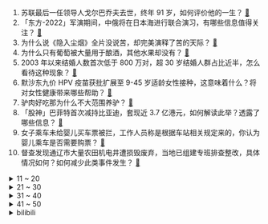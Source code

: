 1. 苏联最后一任领导人戈尔巴乔夫去世，终年 91 岁，如何评价他的一生？ [:link:](https://www.zhihu.com/question/550888250)
2. 「东方-2022」军演期间，中俄将在日本海进行联合演习，有哪些信息值得关注？ [:link:](https://www.zhihu.com/question/550831424)
3. 为什么说《隐入尘烟》全片没说苦，却完美演释了苦的天际？ [:link:](https://www.zhihu.com/question/550327138)
4. 为什么只有葡萄被大量用于酿酒，其他水果却没有？ [:link:](https://www.zhihu.com/question/548336507)
5. 2003 年以来结婚人数首次低于 800 万对，超 30 岁结婚人群占比近半，怎么看待这种现象？ [:link:](https://www.zhihu.com/question/550787576)
6. 默沙东九价 HPV 疫苗获批扩展至 9-45 岁适龄女性接种，这意味着什么？将对女性健康带来哪些帮助？ [:link:](https://www.zhihu.com/question/550836257)
7. 驴肉好吃那为什么不大范围养驴？ [:link:](https://www.zhihu.com/question/28933532)
8. 「股神」巴菲特首次减持比亚迪，套现近 3.7 亿港元，如何解读此举？透露了哪些信息？ [:link:](https://www.zhihu.com/question/550808845)
9. 女子乘车未给婴儿买车票被拦，工作人员称是根据车站相关规定来的，你认为婴儿乘车是否需要购票？ [:link:](https://www.zhihu.com/question/550788872)
10. 督查发现通辽市大量农田机电井遭损毁废弃，当地已组建专班排查整改，具体情况如何？如何减少此类事件发生？ [:link:](https://www.zhihu.com/question/550796183)
<details>
<summary>11 ~ 20</summary>

11. 《笑傲江湖》中，风清扬鄙视岳不群，为什么不自己重振华山？ [:link:](https://www.zhihu.com/question/542185229)
12. 为什么很多人早上空腹喝黑咖啡？ [:link:](https://www.zhihu.com/question/546349973)
13. 《脱口秀大会 5》中小鹿输给拉宏桑合理吗？ [:link:](https://www.zhihu.com/question/550839658)
14. 如何评价仙侠偶像剧《沉香如屑》？ [:link:](https://www.zhihu.com/question/544381069)
15. 如何评价蔚来总裁称「一年内 ET5 销量将超宝马 3 系」？具体情况如何？ [:link:](https://www.zhihu.com/question/550100214)
16. 如何评价《原神》3.0版本草系反应实装后刻晴吃大肉，跃升成为璃月雷神？ [:link:](https://www.zhihu.com/question/550015525)
17. 400 亿疫苗巨头康希诺业绩下滑 98% ，半年只赚了 1223 万，哪些信息值得关注？ [:link:](https://www.zhihu.com/question/550707585)
18. 所有的粒子都是无意识的，那它们堆积起来是怎么形成有意识的生命的？ [:link:](https://www.zhihu.com/question/496339487)
19. 如何霸气翻译「I'm not in danger, I'm the danger」? [:link:](https://www.zhihu.com/question/546492138)
20. 法先生平台擅用全国律师信息「白嫖」赚钱是怎么回事？后续会如何发展，可能涉及哪些违法犯罪行为？ [:link:](https://www.zhihu.com/question/550781970)
</details>
<details>
<summary>21 ~ 30</summary>

21. 为什么在《哈利·波特》里，中国没有魔法学校？ [:link:](https://www.zhihu.com/question/302960008)
22. 四川成都一大妈捡手机后索要 600 元，失主只给 100，大妈当街大闹，如何看待大妈这一行为？ [:link:](https://www.zhihu.com/question/550554409)
23. 为什么《宝莲灯》这个题材销声匿迹了？ [:link:](https://www.zhihu.com/question/549542733)
24. 月薪两万该买多少万的车？ [:link:](https://www.zhihu.com/question/550445706)
25. 山姆会员店（sam's club）有什么值得买的东西？ [:link:](https://www.zhihu.com/question/58897556)
26. 为什么好多人都在喊体制内的工作很累？ [:link:](https://www.zhihu.com/question/546321345)
27. 有哪些曾经的悬案但后来被破了？ [:link:](https://www.zhihu.com/question/268938242)
28. 17w研究所和27w私企怎么选？ [:link:](https://www.zhihu.com/question/549450754)
29. 如何评价985本科毕业的待业人员相亲看不上二本公务员？ [:link:](https://www.zhihu.com/question/550440013)
30. 报考了软件工程，被35岁危机吓到，该不该复读？ [:link:](https://www.zhihu.com/question/546236863)
</details>
<details>
<summary>31 ~ 40</summary>

31. 有哪些诗句适合表白的？ [:link:](https://www.zhihu.com/question/380029633)
32. 如何评价“俄乌冲突”中乌克兰的军事水平？ [:link:](https://www.zhihu.com/question/535144540)
33. 2022 KPL 夏季赛决赛，狼队 VS E星谁会是最终冠军呢? [:link:](https://www.zhihu.com/question/550306044)
34. 我们真的能找到一个对自己很真诚、很好的朋友吗？友谊真的可以维持好久吗？ [:link:](https://www.zhihu.com/question/550779462)
35. EDG冒泡赛打RNG有多大胜算呀？ [:link:](https://www.zhihu.com/question/550654331)
36. 一个女生该如何使自己变得更有气质更优秀更强大? [:link:](https://www.zhihu.com/question/29124735)
37. 你遇到过哪些因翻译水平不足而闹出的笑话？ [:link:](https://www.zhihu.com/question/547547857)
38. 四级能过的水平大概什么水平？ [:link:](https://www.zhihu.com/question/305751073)
39. 如何评价综艺《脱口秀大会》第五季第一期？ [:link:](https://www.zhihu.com/question/550825613)
40. 欧盟表示「需对电力市场进行结构性改革，摆脱对肮脏的俄罗斯化石燃料的依赖」，欧盟能实现这一计划吗？ [:link:](https://www.zhihu.com/question/550840160)
</details>
<details>
<summary>41 ~ 50</summary>

41. 辛巴发长文爆料刘畊宏夫妇及很多网红明星卖过同款燕窝，如属实会对相关人员产生哪些影响？后续进展会如何？ [:link:](https://www.zhihu.com/question/550848221)
42. 海底捞猪肚鸡汤底系粉料冲泡，配料含「植脂末」和「氢化植物油」，如何从行业角度看待此事？ [:link:](https://www.zhihu.com/question/550814378)
43. 有哪些兼具健康和口味的早餐推荐？ [:link:](https://www.zhihu.com/question/548792523)
44. 专家预计再过 30 年中国有望彻底消除宫颈癌，此次九价 HPV 疫苗接种年龄放宽具体原因有哪些？ [:link:](https://www.zhihu.com/question/550849802)
45. 日本著名实业家稻盛和夫去世，如何评价他说的「工作是一种修行」？ [:link:](https://www.zhihu.com/question/550797335)
46. 我国首颗太阳探测科学技术试验卫星「羲和号」成果正式发布，科学数据将向全球共享，该成果有哪些重要意义？ [:link:](https://www.zhihu.com/question/550791206)
47. 一瓶500ml的啤酒里面大概有多少糖? [:link:](https://www.zhihu.com/question/536063717)
48. 有人说齐天大圣孙悟空是印度神话演变而来的，真的吗？ [:link:](https://www.zhihu.com/question/532099671)
49. 美称将「实施演习推动台海局势回稳」，中方回应「不要向台独分裂势力发出任何错误信号」，如何看待此事件？ [:link:](https://www.zhihu.com/question/550797706)
50. 为什么那么多人喜欢吃毛豆？ [:link:](https://www.zhihu.com/question/322687299)
</details><details>
<summary>bilibili</summary>

1. ⚡ 梗 王 但 爽 文 版  ⚡ [:link:](//www.bilibili.com/video/BV1WB4y147MU)
2. 大学生如何在宿舍拍出《最残大脑》 [:link:](//www.bilibili.com/video/BV1114y1x7TX)
3. 《 奇 怪 的 小 兔 叽 增 加 了 》 [:link:](//www.bilibili.com/video/BV1wd4y1G7Rd)
4. 全球首提！五菱敞篷Mini量产版 [:link:](//www.bilibili.com/video/BV1Jd4y1G7sj)
5. 用四台计算器演奏《小城夏天》 [:link:](//www.bilibili.com/video/BV1vV4y1W7mw)
6. 纪录片 | 与山火决战的最后8小时 [:link:](//www.bilibili.com/video/BV1HN4y1c7rF)
7. 新 概 念 探 店，我们居然吃到了... 【第一期】 [:link:](//www.bilibili.com/video/BV1jt4y1E7bg)
8. 牛奶居然也能用油炸？今天学习这道神奇的《炸鲜奶》 [:link:](//www.bilibili.com/video/BV1UY4y1u7NJ)
9. 【央视独家采访】还原唐山某烧烤店打人案侦办经过 [:link:](//www.bilibili.com/video/BV15g411Q7MK)
10. 1998年的中国发生了什么？【激荡四十年·1998】 [:link:](//www.bilibili.com/video/BV1214y1x7k1)
<details>
<summary>11 ~ 20</summary>

11. 一个县的小姐姐，她真的会噶我。 [:link:](//www.bilibili.com/video/BV1qd4y1d7po)
12. 那天，我看到了54岁最帅的模样 [:link:](//www.bilibili.com/video/BV1VG4y167tn)
13. 这是个音乐游戏！？2022版 [:link:](//www.bilibili.com/video/BV1pe4y1d7JM)
14. 重大突破，世界首创！荔枝和龙眼跨物种结果了！ [:link:](//www.bilibili.com/video/BV1E14y1475T)
15. 磁流体音响の进化 [:link:](//www.bilibili.com/video/BV1yY4y1F7M3)
16. 【罗翔】没病也治！医疗不当的“张三”医生该当何罪？ [:link:](//www.bilibili.com/video/BV19Y4y1u7ix)
17. “从未冰冷，从未死寂，从未黯然失色的海” [:link:](//www.bilibili.com/video/BV1ua411R7hk)
18. 唐僧要是有我这速度，早上西天了 [:link:](//www.bilibili.com/video/BV1wD4y167Wx)
19. 当你说了脏话就会「原地爆炸」!!？ [:link:](//www.bilibili.com/video/BV1hU4y167cQ)
20. 史上用料最扎实的章鱼小丸子！！竟然一口爆浆…… [:link:](//www.bilibili.com/video/BV1vG4y1k7kS)
</details>
<details>
<summary>21 ~ 30</summary>

21. 鉴定网络热门美食 宫廷名菜《三不沾》浮躁的人看不完这段视频 [:link:](//www.bilibili.com/video/BV1Dd4y1d7hQ)
22. 人 形 自 走 嘴 炮 [:link:](//www.bilibili.com/video/BV1914y1x7Nr)
23. 如何"气"死新冠病毒。。。 [:link:](//www.bilibili.com/video/BV1fP4y1Z7Ja)
24. 如何让情侣 反 目 成 仇 ！? [:link:](//www.bilibili.com/video/BV1Sa411G73r)
25. 麻 辣 烫 天 花 板 [:link:](//www.bilibili.com/video/BV1de4y1o7sj)
26. 开箱破窗器，1秒破窗比安全锤还好用？真车实测！关键时刻能救命 [:link:](//www.bilibili.com/video/BV1Wd4y197rd)
27. 流言四起，前进不止 [:link:](//www.bilibili.com/video/BV13T411c7FM)
28. MC让我泪流满面 [:link:](//www.bilibili.com/video/BV1jd4y197QN)
29. 那些生活中的BUG [:link:](//www.bilibili.com/video/BV18P411L7eP)
30. 做一个风一样的决斗者【水无月菌】 [:link:](//www.bilibili.com/video/BV1KG4y1677n)
</details>
<details>
<summary>31 ~ 40</summary>

31. 【原神剧场】婆娑起舞，异域风情 [:link:](//www.bilibili.com/video/BV1va411G7mp)
32. 据说做饭时加入这个东西，可以让饭菜变得好吃！这是真的吗？小伙最后直接拿出压箱底宝贝测试！ [:link:](//www.bilibili.com/video/BV1qW4y187zk)
33. 《明日方舟》2022「音律联觉&嘉年华-灯下定影」情报公开 [:link:](//www.bilibili.com/video/BV1L14y147W5)
34. 帝皇婚礼！ikun！！！ [:link:](//www.bilibili.com/video/BV1kV4y1W7EB)
35. 嘿！在干嘛！快看看我！ [:link:](//www.bilibili.com/video/BV1KG411t72z)
36. 杜绝暴力，远离谣言，相信警察，相信正义。 [:link:](//www.bilibili.com/video/BV1LG4y1k7pg)
37. 这才是中国的神仙！！ [:link:](//www.bilibili.com/video/BV1CG411V76Z)
38. 【TF家族】《恭喜你发现了宝藏》EP01——宝友们新来乍到 [:link:](//www.bilibili.com/video/BV1Ud4y1A729)
39. 一款人类玩死自己的末世游戏！人体实验引发全灭惨剧！ [:link:](//www.bilibili.com/video/BV1sW4y1t7qd)
40. “没有一颗粮食是白吃的” [:link:](//www.bilibili.com/video/BV15T411F7ho)
</details>
<details>
<summary>41 ~ 50</summary>

41. 【STN快报第6.5季04】不要再说我菜了，孙悟空不也没打过龙吗 [:link:](//www.bilibili.com/video/BV1Za41197eD)
42. 《隐入尘烟》该消失？我从来没见过这么傲慢的差评！ [:link:](//www.bilibili.com/video/BV16Y4y1u7Wd)
43. 一个晚上，一支笔，？？？？ [:link:](//www.bilibili.com/video/BV1Tt4y1E7LC)
44. 钟离：既然你这么客气，那我就不客气咯 [:link:](//www.bilibili.com/video/BV1dG411V7Rt)
45. 偷偷跳一下危险派对 [:link:](//www.bilibili.com/video/BV1dP4y1Z76k)
46. 最好的祝福不是祝你功成名就，而是想你健康平安！ [:link:](//www.bilibili.com/video/BV1Le4y1Z79n)
47. 谁教你这么走路的 ？？？ [:link:](//www.bilibili.com/video/BV1Y14y1x7JM)
48. 16个简单有趣的小食谱～ [:link:](//www.bilibili.com/video/BV17Y4y1u7Db)
49. 地球毁灭模拟器 [:link:](//www.bilibili.com/video/BV1pY4y1u7dZ)
50. 原来真的有人能演出小说里面男主角忍俊不禁的样子！ [:link:](//www.bilibili.com/video/BV1XG411V7bV)
</details>
<details>
<summary>51 ~ 60</summary>

51. 不是我踢最后一脚晚上都睡不着 [:link:](//www.bilibili.com/video/BV1Ua411G7VL)
52. 必胜客×原神联动定格动画-「必胜邀约，风起之旅」 [:link:](//www.bilibili.com/video/BV1fd4y137JR)
53. 看望曾经一起打职业的队友！ [:link:](//www.bilibili.com/video/BV19g411D7HT)
54. 休想占我便宜 [:link:](//www.bilibili.com/video/BV1KT411F71D)
55. 特工：这就是我的最新装备？ [:link:](//www.bilibili.com/video/BV1Ad4y1G7Rq)
56. 百万up主在学校的地位？ [:link:](//www.bilibili.com/video/BV1YV4y1W7wt)
57. 被骂了，但依然希望大家不要再素颜焦虑了！ [:link:](//www.bilibili.com/video/BV12a411G7dr)
58. 你敢信？加拿大现在正在被太空力量袭击，直升机都出动了 [:link:](//www.bilibili.com/video/BV1Le4y1Z7B8)
59. 你可别说我这个人是钾的 [:link:](//www.bilibili.com/video/BV1tD4y167M7)
60. 当你只需要「突突突突突突突突 」？！ [:link:](//www.bilibili.com/video/BV1VW4y1t74m)
</details>
<details>
<summary>61 ~ 70</summary>

61. 万梗丛中过，烦恼不留身 [:link:](//www.bilibili.com/video/BV18d4y1d7EZ)
62. 崩坏3「纯真梦歌」线上音乐会 [:link:](//www.bilibili.com/video/BV1ad4y1d7Kk)
63. 花 神 之 舞 [:link:](//www.bilibili.com/video/BV1va411G7Fy)
64. 男人的快乐就是这么简单 [:link:](//www.bilibili.com/video/BV1rB4y1G7Xh)
65. 真的会怪上天给错金星性别,给崩溃小岳岳火腿肠，温柔安慰刘雨欣 [:link:](//www.bilibili.com/video/BV1NG411t71q)
66. "策划眼里的元歌" [:link:](//www.bilibili.com/video/BV1oa41197ZS)
67. 这样的公益广告你爱了么？ [:link:](//www.bilibili.com/video/BV1dd4y1d7Lt)
68. 战友军恋五年终于结婚了！双方都是仪仗队出身 这婚礼让人羡慕！ [:link:](//www.bilibili.com/video/BV1Ca411G7BR)
69. 如何优雅地拒绝搭讪？《世界奇妙物语》假装打电话（假装通话） [:link:](//www.bilibili.com/video/BV1Wd4y1A7hG)
70. 和印度老师的一些日常 [:link:](//www.bilibili.com/video/BV1XU4y167b6)
</details>
<details>
<summary>71 ~ 80</summary>

71. 超级大合唱 [:link:](//www.bilibili.com/video/BV1gY4y1u79H)
72. 【22娘×33娘】白嫖使我快乐！ [:link:](//www.bilibili.com/video/BV1DP41157QV)
73. 发出这一条其实很忐忑，害怕大家觉得这些发生在看不见的地方的故事与自己无关，但是看见那些无辜的生命流逝真的很难过…请传递给身边的朋友吧，小小的举动就能帮助到它们。 [:link:](//www.bilibili.com/video/BV13W4y1t7Ks)
74. 纳西妲小小的，香香的~ [:link:](//www.bilibili.com/video/BV1R14y1x7AY)
75. 不 想 被 伤 害 有 错 吗！ [:link:](//www.bilibili.com/video/BV1N14y147ez)
76. 去巴黎搬砖去了 [:link:](//www.bilibili.com/video/BV1xt4y1E7H5)
77. 靠谱盘点143：堂堂复活！翻盘小子阿水挺进决赛，JDG：复活甲没用上，不如给靠谱电竞吧！ [:link:](//www.bilibili.com/video/BV1kV4y1H7LA)
78. 康熙怒斥开学 [:link:](//www.bilibili.com/video/BV1Hg411D7iV)
79. 芬兰家人被自制长寿面惊到嘴巴合不起！直呼大开眼界！太爷爷九十岁大寿上演联欢晚会嗨翻天！ [:link:](//www.bilibili.com/video/BV1bW4y1t7SS)
80. 请我的好友们来吃满汉全席！除了我自己大家都很满意！ [:link:](//www.bilibili.com/video/BV13t4y1E7tE)
</details>
<details>
<summary>81 ~ 90</summary>

81. 【warma】来聊聊我的老家长沙【杂谈/第三期】 [:link:](//www.bilibili.com/video/BV1Tt4y1E7qz)
82. 天津.利德顺小老饭庄 厨子探店¥275 [:link:](//www.bilibili.com/video/BV1vN4y1c7ce)
83. 厕所里为什么会有触手！？ [:link:](//www.bilibili.com/video/BV1tN4y1c71L)
84. 细思极恐... 拐卖妇女的各种套路： [:link:](//www.bilibili.com/video/BV1wG411t7uC)
85. 这是...我可以看的吗？！2022年10月新番导视！【泛式】 [:link:](//www.bilibili.com/video/BV1rW4y18743)
86. 沉浸式回宿舍丨开学啦，这样的宿舍，你们多久不出门？ [:link:](//www.bilibili.com/video/BV1VB4y14752)
87. 杀破狼2格斗解析‖张晋最强的见招拆招、以快打快 [:link:](//www.bilibili.com/video/BV1Ja411R7eG)
88. 真正讲东西的科普书，不说废话 [:link:](//www.bilibili.com/video/BV1RY4y1u7QN)
89. 暑期电影三部曲：剧本烂，但好看！ [:link:](//www.bilibili.com/video/BV1fD4y1z7x3)
90. 徐 大 虾 逛 展 [:link:](//www.bilibili.com/video/BV1PP411V755)
</details>
<details>
<summary>91 ~ 100</summary>

91. 你平常吃的是薄荷吗？吃薄荷的时候为什么会感觉到凉 [:link:](//www.bilibili.com/video/BV1nT411F7xi)
92. 南翔请我吃满汉全席，我决定做一盒猛男都喜欢的琥珀糖给他带过去 [:link:](//www.bilibili.com/video/BV1sd4y1A75h)
93. 胡桃嗷  但是白丝变装 w [:link:](//www.bilibili.com/video/BV1yg411D7b6)
94. 《防护级别很高》的一把锁 [:link:](//www.bilibili.com/video/BV1uD4y167EX)
95. 千万不要给孩子买长颈鹿 [:link:](//www.bilibili.com/video/BV1ag411D7Zy)
96. 【原神】你真的看懂这个命座了吗？ [:link:](//www.bilibili.com/video/BV1Bd4y1A762)
97. 吴露可逃|星汉回忆录 [:link:](//www.bilibili.com/video/BV1sT411F7bR)
98. 真的有种无法逃脱的宿命感 [:link:](//www.bilibili.com/video/BV15G4y1k7BA)
99. 浅跳一下鸡你太美，还没扣细节。。。 [:link:](//www.bilibili.com/video/BV13T411F7ba)
100. 这样的芝麻汤圆，谁看了不心动啊？ [:link:](//www.bilibili.com/video/BV1JG4y1k7Vb)
</details></details>